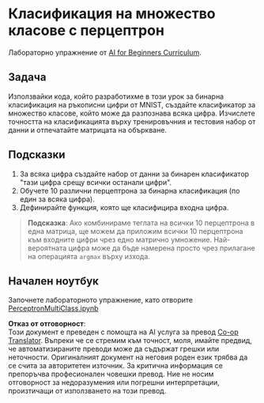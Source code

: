 <!--
CO_OP_TRANSLATOR_METADATA:
{
  "original_hash": "7336583e4630220c835335da640016db",
  "translation_date": "2025-08-26T00:00:56+00:00",
  "source_file": "lessons/3-NeuralNetworks/03-Perceptron/lab/README.md",
  "language_code": "bg"
}
-->
# Класификация на множество класове с перцептрон

Лабораторно упражнение от [AI for Beginners Curriculum](https://github.com/microsoft/ai-for-beginners).

## Задача

Използвайки кода, който разработихме в този урок за бинарна класификация на ръкописни цифри от MNIST, създайте класификатор за множество класове, който може да разпознава всяка цифра. Изчислете точността на класификацията върху тренировъчния и тестовия набор от данни и отпечатайте матрицата на объркване.

## Подсказки

1. За всяка цифра създайте набор от данни за бинарен класификатор "тази цифра срещу всички останали цифри".
1. Обучете 10 различни перцептрона за бинарна класификация (по един за всяка цифра).
1. Дефинирайте функция, която ще класифицира входна цифра.

> **Подсказка**: Ако комбинираме теглата на всички 10 перцептрона в една матрица, ще можем да приложим всички 10 перцептрона към входните цифри чрез едно матрично умножение. Най-вероятната цифра може да бъде намерена просто чрез прилагане на операцията `argmax` върху изхода.

## Начален ноутбук

Започнете лабораторното упражнение, като отворите [PerceptronMultiClass.ipynb](../../../../../../lessons/3-NeuralNetworks/03-Perceptron/lab/PerceptronMultiClass.ipynb)

**Отказ от отговорност**:  
Този документ е преведен с помощта на AI услуга за превод [Co-op Translator](https://github.com/Azure/co-op-translator). Въпреки че се стремим към точност, моля, имайте предвид, че автоматизираните преводи може да съдържат грешки или неточности. Оригиналният документ на неговия роден език трябва да се счита за авторитетен източник. За критична информация се препоръчва професионален човешки превод. Ние не носим отговорност за недоразумения или погрешни интерпретации, произтичащи от използването на този превод.